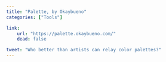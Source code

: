 ```yaml
---
title: "Palette, by Okaybueno"
categories: ["Tools"]

link:
    url: "https://palette.okaybueno.com/"
    dead: false

tweet: "Who better than artists can relay color palettes?"
---
```

